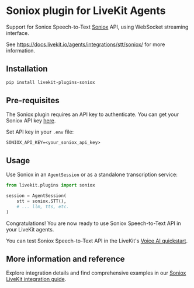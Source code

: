# Soniox plugin for LiveKit Agents

Support for Soniox Speech-to-Text [Soniox](https://soniox.com/) API, using WebSocket streaming interface.

See https://docs.livekit.io/agents/integrations/stt/soniox/ for more information.

## Installation

```bash
pip install livekit-plugins-soniox
```

## Pre-requisites

The Soniox plugin requires an API key to authenticate. You can get your Soniox API key [here](https://console.soniox.com/).

Set API key in your `.env` file:

```
SONIOX_API_KEY=<your_soniox_api_key>
```

## Usage

Use Soniox in an `AgentSession` or as a standalone transcription service:

```python
from livekit.plugins import soniox

session = AgentSession(
    stt = soniox.STT(),
    # ... llm, tts, etc.
)
```

Congratulations! You are now ready to use Soniox Speech-to-Text API in your LiveKit agents.

You can test Soniox Speech-to-Text API in the LiveKit's [Voice AI quickstart](https://docs.livekit.io/agents/start/voice-ai/).

## More information and reference

Explore integration details and find comprehensive examples in our [Soniox LiveKit integration guide](https://speechdev.soniox.com/docs/speech-to-text/integrations/livekit).
